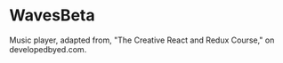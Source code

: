 # WavesBeta
Music player, adapted from, "The Creative React and Redux Course," on developedbyed.com. 
